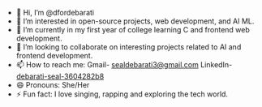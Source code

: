 - 👋 Hi, I’m @dfordebarati
- 👀 I’m interested in open-source projects, web development, and AI ML.
- 🌱 I’m currently in my first year of college learning C and frontend web development.
- 💞️ I’m looking to collaborate on interesting projects related to AI and frontend development.
- 📫 How to reach me: Gmail- sealdebarati3@gmail.com
                      LinkedIn- [debarati-seal-3604282b8](https://www.linkedin.com/in/debarati-seal-3604282b8/)
- 😄 Pronouns: She/Her
- ⚡ Fun fact: I love singing, rapping and exploring the tech world.

<!---
dfordebarati/dfordebarati is a ✨ special ✨ repository because its `README.md` (this file) appears on your GitHub profile.
You can click the Preview link to take a look at your changes.
--->
